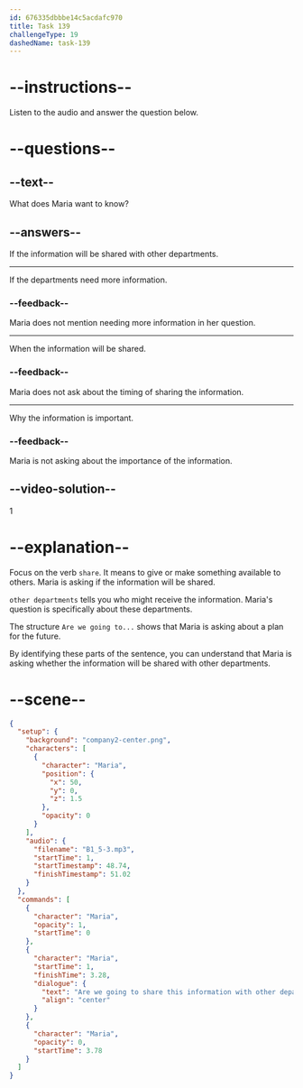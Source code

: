 ```yaml
---
id: 676335dbbbe14c5acdafc970
title: Task 139
challengeType: 19
dashedName: task-139
---
```

<!-- (audio) Maria: Are we going to share this information with other departments? -->

# --instructions--

Listen to the audio and answer the question below.

# --questions--

## --text--

What does Maria want to know?

## --answers--

If the information will be shared with other departments.

---

If the departments need more information.

### --feedback--

Maria does not mention needing more information in her question.

---

When the information will be shared.

### --feedback--

Maria does not ask about the timing of sharing the information.

---

Why the information is important.

### --feedback--

Maria is not asking about the importance of the information.

## --video-solution--

1

# --explanation--

Focus on the verb `share`. It means to give or make something available to others. Maria is asking if the information will be shared.

`other departments` tells you who might receive the information. Maria's question is specifically about these departments.

The structure `Are we going to...` shows that Maria is asking about a plan for the future.

By identifying these parts of the sentence, you can understand that Maria is asking whether the information will be shared with other departments.

# --scene--

```json
{
  "setup": {
    "background": "company2-center.png",
    "characters": [
      {
        "character": "Maria",
        "position": {
          "x": 50,
          "y": 0,
          "z": 1.5
        },
        "opacity": 0
      }
    ],
    "audio": {
      "filename": "B1_5-3.mp3",
      "startTime": 1,
      "startTimestamp": 48.74,
      "finishTimestamp": 51.02
    }
  },
  "commands": [
    {
      "character": "Maria",
      "opacity": 1,
      "startTime": 0
    },
    {
      "character": "Maria",
      "startTime": 1,
      "finishTime": 3.28,
      "dialogue": {
        "text": "Are we going to share this information with other departments?",
        "align": "center"
      }
    },
    {
      "character": "Maria",
      "opacity": 0,
      "startTime": 3.78
    }
  ]
}
```

